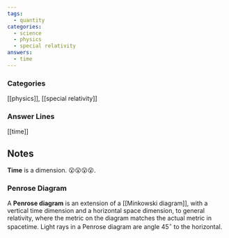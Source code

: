```yaml
---
tags:
  - quantity
categories:
  - science
  - physics
  - special relativity
answers:
  - time
---
```

### Categories
[[physics]], [[special relativity]]

### Answer Lines
[[time]]
## Notes
**Time** is a dimension. 😮😮😮😮. 
### Penrose Diagram
A **Penrose diagram** is an extension of a [[Minkowski diagram]], with a vertical time dimension and a horizontal space dimension, to general relativity, where the metric on the diagram matches the actual metric in spacetime. Light rays in a Penrose diagram are angle $45^\circ$ to the horizontal.